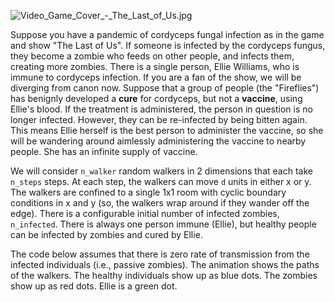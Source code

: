 ![Video_Game_Cover_-_The_Last_of_Us.jpg](attachment:Video_Game_Cover_-_The_Last_of_Us.jpg)


Suppose you have a pandemic of cordyceps fungal infection as in the game and show "The Last of Us". If someone is infected by the cordyceps fungus, they become a zombie who feeds on other people, and infects them, creating more zombies. There is a single person, Ellie Williams, who is immune to cordyceps infection. If you are a fan of the show, we will be diverging from canon now. Suppose that a group of people (the "Fireflies") has benignly developed a **cure** for cordyceps, but not a **vaccine**, using Ellie's blood. If the treatment is administered, the person in question is no longer infected. However, they can be re-infected by being bitten again. This means Ellie herself is the best person to administer the vaccine, so she will be wandering around aimlessly administering the vaccine to nearby people. She has an infinite supply of vaccine.  


We will consider `n_walker` random walkers in 2 dimensions that each take `n_steps` steps. At each step, the walkers can move `d` units in either x or y. The walkers are confined to a single 1x1 room with cyclic boundary conditions in x and y (so, the walkers wrap around if they wander off the edge). There is a configurable initial number of infected zombies, `n_infected`.  There is always one person immune (Ellie), but healthy people can be infected by zombies and cured by Ellie. 

The code below assumes that there is zero rate of transmission from the infected individuals (i.e., passive zombies). The animation shows the paths of the walkers. The healthy individuals show up as blue dots. The zombies show up as red dots. Ellie is a green dot. 
